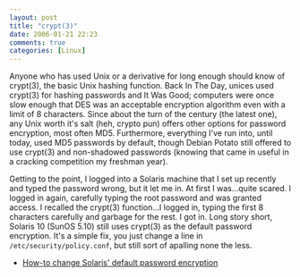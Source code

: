 ```yaml
---
layout: post
title: "crypt(3)"
date: 2006-01-21 22:23
comments: true
categories: [Linux]
---
```

Anyone who has used Unix or a derivative for long enough should know of crypt(3), the basic Unix hashing function.  Back In The Day, unices used crypt(3) for hashing passwords and It Was Good; computers were once slow enough that DES was an acceptable encryption algorithm even with a limit of 8 characters.  Since about the turn of the century (the latest one), any Unix worth it's salt (heh, crypto pun) offers other options for password encryption, most often MD5.  Furthermore, everything I've run into, until today, used MD5 passwords by default, though Debian Potato still offered to use crypt(3) and non-shadowed passwords (knowing that came in useful in a cracking competition my freshman year).

Getting to the point, I logged into a Solaris machine that I set up recently and typed the password wrong, but it let me in.  At first I was...quite scared.  I logged in again, carefully typing the root password and was granted access.  I recalled the crypt(3) function...I logged in, typing the first 8 characters carefully and garbage for the rest.  I got in.  Long story short, Solaris 10 (SunOS 5.10) still uses crypt(3) as the default password encryption.  It's a simple fix, you just change a line in `/etc/security/policy.conf`, but still sort of apalling none the less.

* <a href="http://www.vmunix.com/mark/blog/archives/2005/10/31/changing-default-password-encryption-in-solaris/">How-to  change Solaris' default password encryption</a>
